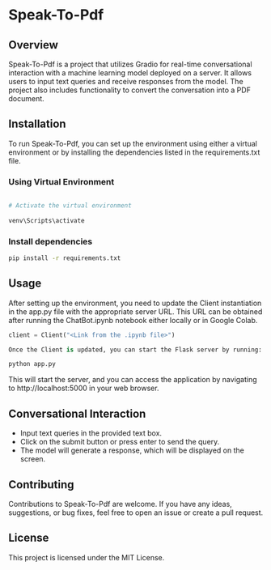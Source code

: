 # Speak-To-Pdf

## Overview
Speak-To-Pdf is a project that utilizes Gradio for real-time conversational interaction with a machine learning model deployed on a server. It allows users to input text queries and receive responses from the model. The project also includes functionality to convert the conversation into a PDF document.

## Installation
To run Speak-To-Pdf, you can set up the environment using either a virtual environment or by installing the dependencies listed in the requirements.txt file.

### Using Virtual Environment
```bash

# Activate the virtual environment
  
venv\Scripts\activate
```
###  Install dependencies
```bash
pip install -r requirements.txt
```
## Usage

After setting up the environment, you need to update the Client instantiation in the app.py file with the appropriate server URL. This URL can be obtained after running the ChatBot.ipynb notebook either locally or in Google Colab.

```python
client = Client("<Link from the .ipynb file>")

Once the Client is updated, you can start the Flask server by running:
```
```python
python app.py
```
This will start the server, and you can access the application by navigating to http://localhost:5000 in your web browser.

## Conversational Interaction

- Input text queries in the provided text box.
- Click on the submit button or press enter to send the query.
- The model will generate a response, which will be displayed on the screen.


## Contributing

Contributions to Speak-To-Pdf are welcome. If you have any ideas, suggestions, or bug fixes, feel free to open an issue or create a pull request.

## License

This project is licensed under the MIT License.
